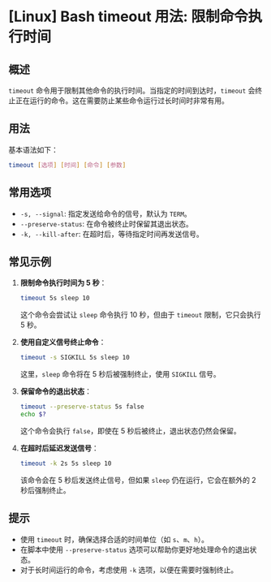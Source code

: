 # [Linux] Bash timeout 用法: 限制命令执行时间

## 概述
`timeout` 命令用于限制其他命令的执行时间。当指定的时间到达时，`timeout` 会终止正在运行的命令。这在需要防止某些命令运行过长时间时非常有用。

## 用法
基本语法如下：
```bash
timeout [选项] [时间] [命令] [参数]
```

## 常用选项
- `-s, --signal`: 指定发送给命令的信号，默认为 `TERM`。
- `--preserve-status`: 在命令被终止时保留其退出状态。
- `-k, --kill-after`: 在超时后，等待指定时间再发送信号。

## 常见示例
1. **限制命令执行时间为 5 秒**：
   ```bash
   timeout 5s sleep 10
   ```
   这个命令会尝试让 `sleep` 命令执行 10 秒，但由于 `timeout` 限制，它只会执行 5 秒。

2. **使用自定义信号终止命令**：
   ```bash
   timeout -s SIGKILL 5s sleep 10
   ```
   这里，`sleep` 命令将在 5 秒后被强制终止，使用 `SIGKILL` 信号。

3. **保留命令的退出状态**：
   ```bash
   timeout --preserve-status 5s false
   echo $?
   ```
   这个命令会执行 `false`，即使在 5 秒后被终止，退出状态仍然会保留。

4. **在超时后延迟发送信号**：
   ```bash
   timeout -k 2s 5s sleep 10
   ```
   该命令会在 5 秒后发送终止信号，但如果 `sleep` 仍在运行，它会在额外的 2 秒后强制终止。

## 提示
- 使用 `timeout` 时，确保选择合适的时间单位（如 `s`、`m`、`h`）。
- 在脚本中使用 `--preserve-status` 选项可以帮助你更好地处理命令的退出状态。
- 对于长时间运行的命令，考虑使用 `-k` 选项，以便在需要时强制终止。